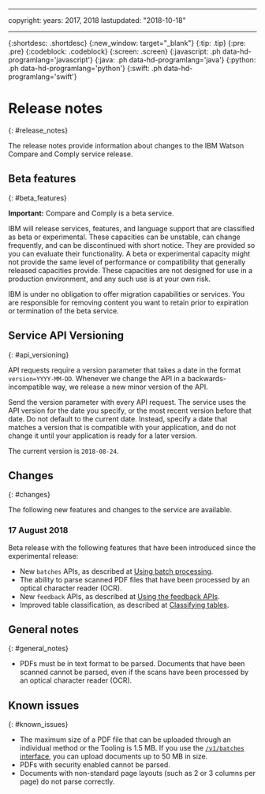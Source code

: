 
---

copyright:
  years: 2017, 2018
lastupdated: "2018-10-18"

---

{:shortdesc: .shortdesc}
{:new_window: target="_blank"}
{:tip: .tip}
{:pre: .pre}
{:codeblock: .codeblock}
{:screen: .screen}
{:javascript: .ph data-hd-programlang='javascript'}
{:java: .ph data-hd-programlang='java'}
{:python: .ph data-hd-programlang='python'}
{:swift: .ph data-hd-programlang='swift'}

# Release notes
{: #release_notes}

The release notes provide information about changes to the IBM Watson Compare and Comply service release.

## Beta features
{: #beta_features}

**Important:** Compare and Comply is a beta service.

IBM will release services, features, and language support that are classified as beta or experimental. These capacities can be unstable, can change frequently, and can be discontinued with short notice. They are provided so you can evaluate their functionality. A beta or experimental capacity might not provide the same level of performance or compatibility that generally released capacities provide. These capacities are not designed for use in a production environment, and any such use is at your own risk.

IBM is under no obligation to offer migration capabilities or services. You are responsible for removing content you want to retain prior to expiration or termination of the beta service.

## Service API Versioning
{: #api_versioning}

API requests require a version parameter that takes a date in the format `version=YYYY-MM-DD`. Whenever we change the API in a backwards-incompatible way, we release a new minor version of the API.

Send the version parameter with every API request. The service uses the API version for the date you specify, or the most recent version before that date. Do not default to the current date. Instead, specify a date that matches a version that is compatible with your application, and do not change it until your application is ready for a later version.

The current version is `2018-08-24`.

## Changes
{: #changes}

The following new features and changes to the service are available.

### 17 August 2018

Beta release with the following features that have been introduced since the experimental release:

  - New `batches` APIs, as described at [Using batch processing](/docs/services/compare-comply/batching.html#batching).
  - The ability to parse scanned PDF files that have been processed by an optical character reader (OCR).
  - New `feedback` APIs, as described at [Using the feedback APIs](/docs/services/compare-comply/feedback.html#feedback).
  - Improved table classification, as described at [Classifying tables](/docs/services/compare-comply/tables.html#understanding_tables).

## General notes
{: #general_notes}

 - PDFs must be in text format to be parsed. Documents that have been scanned cannot be parsed, even if the scans have been processed by an optical character reader (OCR).

## Known issues
{: #known_issues}

- The maximum size of a PDF file that can be uploaded through an individual method or the Tooling is 1.5 MB. If you use the [`/v1/batches` interface](/docs/services/compare-comply/batching.html#batching), you can upload documents up to 50 MB in size.
- PDFs with security enabled cannot be parsed.
- Documents with non-standard page layouts (such as 2 or 3 columns per page) do not parse correctly.
